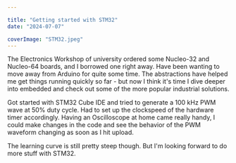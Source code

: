 ```yaml
---

title: "Getting started with STM32"
date: "2024-07-07"

coverImage: "STM32.jpeg"
---
```

<!--more-->
The Electronics Workshop of university ordered some Nucleo-32 and Nucleo-64 boards, and I borrowed one right away. Have been wanting to move away from Arduino for quite some time. The abstractions have helped me get things running quickly so far - but now I think it's time I dive deeper into embedded and check out some of the more popular industrial solutions. 

Got started with STM32 Cube IDE and tried to generate a 100 kHz PWM wave at 50% duty cycle. Had to set up the clockspeed of the hardware timer accordingly. Having an Oscilloscope at home came really handy, I could make changes in the code and see the behavior of the PWM waveform changing as soon as I hit upload. 

The learning curve is still pretty steep though. But I'm looking forward to do more stuff with STM32. 